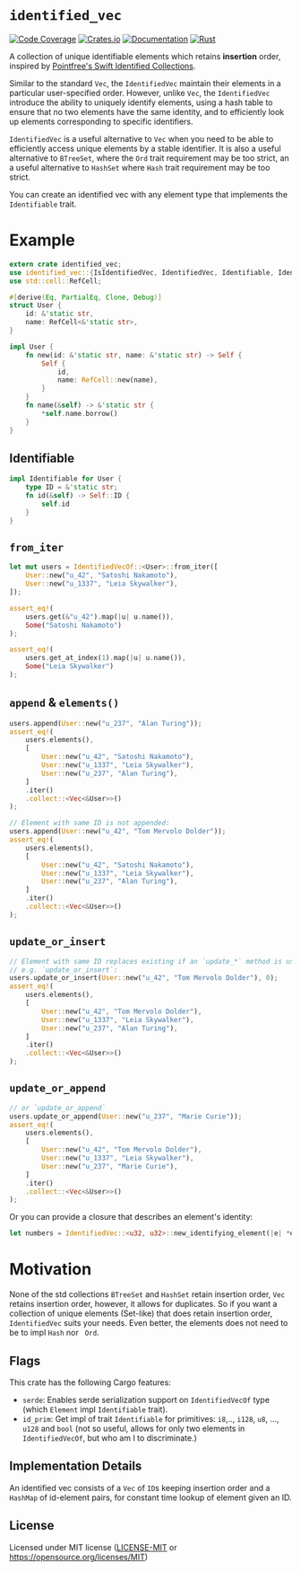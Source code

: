 # `identified_vec`

[![Code Coverage](https://codecov.io/github/Sajjon/identified_vec/graph/badge.svg?token=Em6TayrP8j)](https://codecov.io/github/Sajjon/identified_vec)
[![Crates.io](https://img.shields.io/crates/v/identified_vec.svg)](https://crates.io/crates/identified_vec)
[![Documentation](https://docs.rs/identified_vec/badge.svg)](https://docs.rs/identified_vec)
[![Rust](https://img.shields.io/badge/rust-1.73.0%2B-blue.svg?maxAge=3600)](https://github.com/Sajjon/identified_vec)

A collection of unique identifiable elements which retains **insertion** order, inspired by [Pointfree's Swift Identified Collections](https://github.com/pointfreeco/swift-identified-collections).

Similar to the standard `Vec`, the `IdentifiedVec` maintain their elements in a particular user-specified order. However, unlike `Vec`, the `IdentifiedVec` introduce the ability to uniquely identify elements, using a hash table to ensure that no two elements have the same identity, and to efficiently look up elements corresponding to specific identifiers.

`IdentifiedVec` is a useful alternative to `Vec` when you need to be able to efficiently access unique elements by a stable identifier. It is also a useful alternative to `BTreeSet`, where the `Ord` trait requirement may be too strict, an a useful alternative to `HashSet` where `Hash` trait requirement may be too strict.

You can create an identified vec with any element type that implements the `Identifiable` trait.

# Example

```rust
extern crate identified_vec;
use identified_vec::{IsIdentifiedVec, IdentifiedVec, Identifiable, IdentifiedVecOf};
use std::cell::RefCell;

#[derive(Eq, PartialEq, Clone, Debug)]
struct User {
    id: &'static str,
    name: RefCell<&'static str>,
}

impl User {
    fn new(id: &'static str, name: &'static str) -> Self {
        Self {
            id,
            name: RefCell::new(name),
        }
    }
    fn name(&self) -> &'static str {
        *self.name.borrow()
    }
}
```

## Identifiable

```rust
impl Identifiable for User {
    type ID = &'static str;
    fn id(&self) -> Self::ID {
        self.id
    }
}
```

## `from_iter`

```rust
let mut users = IdentifiedVecOf::<User>::from_iter([
    User::new("u_42", "Satoshi Nakamoto"),
    User::new("u_1337", "Leia Skywalker"),
]);

assert_eq!(
    users.get(&"u_42").map(|u| u.name()),
    Some("Satoshi Nakamoto")
);

assert_eq!(
    users.get_at_index(1).map(|u| u.name()),
    Some("Leia Skywalker")
);
```

## `append` & `elements()`

```rust
users.append(User::new("u_237", "Alan Turing"));
assert_eq!(
    users.elements(),
    [
        User::new("u_42", "Satoshi Nakamoto"),
        User::new("u_1337", "Leia Skywalker"),
        User::new("u_237", "Alan Turing"),
    ]
    .iter()
    .collect::<Vec<&User>>()
);

// Element with same ID is not appended:
users.append(User::new("u_42", "Tom Mervolo Dolder"));
assert_eq!(
    users.elements(),
    [
        User::new("u_42", "Satoshi Nakamoto"),
        User::new("u_1337", "Leia Skywalker"),
        User::new("u_237", "Alan Turing"),
    ]
    .iter()
    .collect::<Vec<&User>>()
);
```

## `update_or_insert`

```rust
// Element with same ID replaces existing if an `update_*` method is used:
// e.g. `update_or_insert`:
users.update_or_insert(User::new("u_42", "Tom Mervolo Dolder"), 0);
assert_eq!(
    users.elements(),
    [
        User::new("u_42", "Tom Mervolo Dolder"),
        User::new("u_1337", "Leia Skywalker"),
        User::new("u_237", "Alan Turing"),
    ]
    .iter()
    .collect::<Vec<&User>>()
);
```

## `update_or_append`

```rust
// or `update_or_append`
users.update_or_append(User::new("u_237", "Marie Curie"));
assert_eq!(
    users.elements(),
    [
        User::new("u_42", "Tom Mervolo Dolder"),
        User::new("u_1337", "Leia Skywalker"),
        User::new("u_237", "Marie Curie"),
    ]
    .iter()
    .collect::<Vec<&User>>()
);
```

Or you can provide a closure that describes an element's identity:

```rust
let numbers = IdentifiedVec::<u32, u32>::new_identifying_element(|e| *e);
```

# Motivation

None of the std collections `BTreeSet` and `HashSet` retain insertion order, `Vec` retains insertion order, however, it allows for duplicates. So if you want a collection of unique elements (Set-like) that does retain insertion order, `IdentifiedVec` suits your needs. Even better, the elements does not need to be to impl `Hash` nor ` Ord`.

## Flags

This crate has the following Cargo features:

- `serde`: Enables serde serialization support on `IdentifiedVecOf` type (which `Element` impl `Identifiable` trait).
- `id_prim`: Get impl of trait `Identifiable` for primitives: `i8`,.., `i128`, `u8`, ..., `u128` and `bool` (not so useful, allows for only two elements in `IdentifiedVecOf`, but who am I to discriminate.)

## Implementation Details

An identified vec consists of a `Vec` of `ID`s keeping insertion order and a `HashMap` of id-element pairs, for constant time lookup of element given an ID.

## License

Licensed under MIT license ([LICENSE-MIT](LICENSE-MIT) or https://opensource.org/licenses/MIT)
